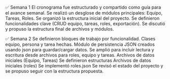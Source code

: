 ✅ Semana 1
El cronograma fue estructurado y compartido como guía para el avance semanal.
Se realizó un desglose de módulos principales: Equipo, Tareas, Roles.
Se organizó la estructura inicial del proyecto.
Se definieron funcionalidades clave (CRUD equipo, tareas, roles, exportación).
Se discutió y propuso la estructura final de archivos y módulos.

✅ Semana 2
Se definieron bloques de trabajo por funcionalidad.
Clases equipo, persona y tarea hechas.
Módulo de persistencia JSON	creados usando json para guardar/cargar datos.
Se amplió para incluir lectura y escritura desde archivos para roles, equipo y tareas.
Archivos de datos iniciales (Equipo, Tareas)
Se definieron estructuras 
Archivos de datos iniciales (roles)	
Se implementó roles.json 
Se revisó el estado del proyecto y se propuso seguir con la estructura propuesta.
